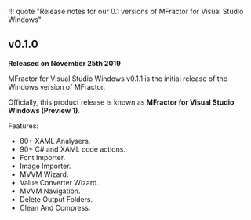 !!! quote "Release notes for our 0.1 versions of MFractor for Visual Studio Windows"

## v0.1.0
**Released on November 25th 2019**

MFractor for Visual Studio Windows v0.1.1 is the initial release of the Windows version of MFractor.

Officially, this product release is known as **MFractor for Visual Studio Windows (Preview 1)**.

Features:

  * 80+ XAML Analysers.
  * 90+ C# and XAML code actions.
  * Font Importer.
  * Image Importer.
  * MVVM Wizard.
  * Value Converter Wizard.
  * MVVM Navigation.
  * Delete Output Folders.
  * Clean And Compress.
